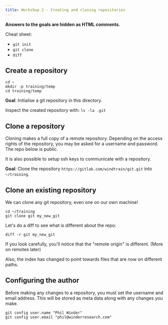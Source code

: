 ```yaml
---
title: Workshop 2 - Creating and cloning repositories
---
```


**Answers to the goals are hidden as HTML comments.**

Cheat sheet:

- `git init`
- `git clone`
- `diff`

## Create a repository

```
cd ~
mkdir -p training/temp
cd training/temp
```

**Goal**: Initialise a git repository in this directory.

Inspect the created repository with: `ls -la .git`

<pre style="display: none;">
git init
</pre>

## Clone a repository

Cloning makes a full copy of a remote repository. Depending on the access rights of the repository, you may be asked for a username and password. The repo below is public.

It is also possible to setup ssh keys to communicate with a repository.

**Goal**: Clone the repository `https://gitlab.com/windtrain/git.git` into `~/training`.

<pre style="display: none;">
cd ~/training
git clone https://gitlab.com/windtrain/git.git
</pre>

## Clone an existing repository

We can clone any git repository, even one on our own machine!

```
cd ~/training
git clone git my_new_git
```

Let's do a diff to see what is different about the repo:

```
diff -r git my_new_git
```

If you look carefully, you'll notice that the "remote origin" is different. (More on remotes later)

Also, the index has changed to point towards files that are now on different paths.


## Configuring the author

Before making any changes to a repository, you must set the username and email address. This will be stored as meta data along with any changes you make.

```
git config user.name "Phil Winder"
git config user.email "phil@winderresearch.com"
```
